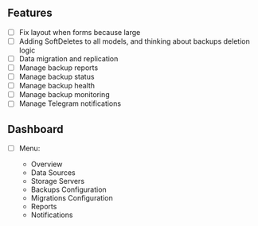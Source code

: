 ## Features

-   [ ] Fix layout when forms because large
-   [ ] Adding SoftDeletes to all models, and thinking about backups deletion logic
-   [ ] Data migration and replication
-   [ ] Manage backup reports
-   [ ] Manage backup status
-   [ ] Manage backup health
-   [ ] Manage backup monitoring
-   [ ] Manage Telegram notifications

## Dashboard

-   [ ] Menu:

    -   Overview
    -   Data Sources
    -   Storage Servers
    -   Backups Configuration
    -   Migrations Configuration
    -   Reports
    -   Notifications
